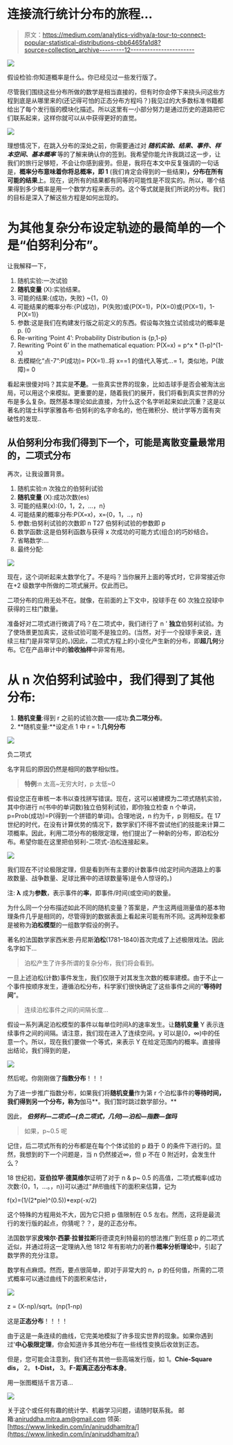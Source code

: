 # 连接流行统计分布的旅程…

> 原文：<https://medium.com/analytics-vidhya/a-tour-to-connect-popular-statistical-distributions-cbb6465fa1d8?source=collection_archive---------12----------------------->

![](img/fd191c7dc59ee84a16ecfc5af9d95a73.png)

假设检验:你知道概率是什么。你已经见过一些发行版了。

尽管我们围绕这些分布所做的数学是相当直接的，但有时你会停下来挠头问这些方程到底是从哪里来的(还记得可怕的正态分布方程吗？)我见过的大多数标准书籍都给出了每个发行版的模块化描述。所以这里有一小部分努力是通过历史的道路把它们联系起来，这样你就可以从中获得更好的直觉。

![](img/ac9bb900c63be7e5eb32558661882713.png)

理想情况下，在跳入分布的深处之前，你需要通过对 ***随机实验、结果、事件、样本空间、基本概率*** 等的了解来确认你的签到。我希望你能允许我跳过这一步，让我们的旅行足够短，不会让你感到疲劳。但是，我将在本文中反复强调的一句话是，**概率分布意味着你将总概率，即 1** (我们肯定会得到的一些结果)**，分布在所有可能的结果**上。现在，说所有的结果都有同等的可能性是不现实的。所以，哪个结果得到多少概率是用一个数学方程来表示的。这个等式就是我们所说的分布。我们的目标是深入了解这些方程是如何出现的。

# 为其他复杂分布设定轨迹的最简单的一个是“伯努利分布”。

让我解释一下，

1.  随机实验:一次试验
2.  **随机变量** (X):实验结果。
3.  可能的结果:{成功，失败} ~{1，0}
4.  可能结果的概率分布:{P(成功)，P(失败)或{P(X=1)，P(X=0)或{P(X=1)，1-P(X=1)}
5.  参数:这是我们在构建发行版之前定义的东西。假设每次独立试验成功的概率是 p. (0
6.  Re-writing ‘Point 4’: Probability Distribution is {p,1-p}
7.  Rewriting ‘Point 6’ in the mathematical equation:
    P(X=x) = p^x * (1-p)^(1-x)
8.  去模糊化“点-7”:P(成功)= P(X=1)..将 x==1 的值代入等式…= 1，类似地，P(故障)= 0

看起来很傻对吗？其实是**不是**。一些真实世界的现象，比如击球手是否会被淘汰出局，可以用这个来模拟。更重要的是，随着我们的展开，我们将看到真实世界的分布是多么复杂。既然基本理论如此直接，为什么这个名字听起来如此沉重？这是以著名的瑞士科学家雅各布·伯努利的名字命名的，他在微积分、统计学等方面有突破性的发现..

## 从伯努利分布我们得到下一个，可能是离散变量最常用的，二项式分布

再次，让我设置背景。

1.  随机实验:n 次独立的伯努利试验
2.  **随机变量** (X):成功次数(es)
3.  可能的结果(x):{0，1，2，…，n}
4.  可能结果的概率分布:P(X=x)，x={0，1，..，n}
5.  参数:伯努利试验的次数即 n
    T27 伯努利试验的参数即 p
6.  数学函数:这是伯努利函数与获得 x 次成功的可能方式(组合)的巧妙结合。
7.  省略数学:…
8.  最终分配:

![](img/4393d8bb3cd2d6bf2ce16dfd1aac325e.png)

现在，这个词听起来太数学化了。不是吗？当你展开上面的等式时，它非常接近你在+2 级数学中所做的二项式展开。仅此而已。

二项分布的应用无处不在。就像，在前面的上下文中，投球手在 60 次独立投球中获得的三柱门数量。

准备好对二项式进行微调了吗？在二项式中，我们进行了 n ' **独立**伯努利试验。为了使场景更加真实，这些试验可能不是独立的。(当然，对于一个投球手来说，连续三柱门是非常罕见的。)因此，二项式方程上的小变化产生新的分布，即**超几何**分布。它在产品审计中的**验收抽样**中非常有用。

# 从 n 次伯努利试验中，我们得到了其他分布:

1.  **随机变量**:得到 r 之前的试验次数——成功:**负二项分布**。
2.  **随机变量:**设定点 1 中 r = 1:**几何分布**

![](img/c64895c1fada09d5fd7962d37f1a3080.png)

负二项式

名字背后的原因仍然是相同的数学相似性。

> **特例**:n 太高~无穷大时，p 太低~0

假设您正在审核一本书以查找拼写错误。现在，这可以被建模为二项式随机实验，其中你进行 n(书中的单词数)独立伯努利试验，即你独立检查 n 个单词，p=Prob(成功)=P(得到一个拼错的单词)。合理地说，n 约为千，p 则相反。在 17 世纪的时代，在没有计算优势的情况下，数学家们不得不尝试他们的技能来计算二项概率。因此，利用二项分布的极限定理，他们提出了一种新的分布，即泊松分布。希望你能在这里把伯努利-二项式-泊松连接起来。

![](img/46dd209267e2b89bd178e0ba5d130f6c.png)

我们现在不讨论极限定理，但是看到所有主要的计数事件(给定时间内道路上的事故数量、战争数量、足球比赛中的进球数量等)是令人惊讶的。)

注: **λ** 成为**参数**，表示事件的**率**，即事件/时间(或空间)的数量。

为什么同一个分布描述如此不同的随机变量？答案是，产生这两组测量值的基本物理条件几乎是相同的，尽管得到的数据表面上看起来可能有所不同。这两种现象都是被称为**泊松模型**的一组数学假设的例子。

著名的法国数学家西米恩·丹尼斯**泊松**(1781–1840)首次完成了上述极限戏法。因此名字如下…

> 泊松产生了许多所谓的复杂分布，我们将会看到。

一旦上述泊松(计数)事件发生，我们仅限于对其发生次数的概率建模。由于不止一个事件按顺序发生，遵循泊松分布，科学家们很快确定了这些事件之间的“**等待时间**”。

> 连续泊松事件之间的间隔长度…

假设一系列满足泊松模型的事件以每单位时间λ的速率发生。让**随机变量** Y 表示连续事件之间的间隔。请注意，我们现在进入了连续空间。y 可以是[0，∞)中的任意一个。所以，现在我们要做一个等式，来表示 Y 在给定范围内的概率。直接得出结论，我们得到的是，

![](img/ca2adcd41037baec0bf7c5996653c34e.png)

然后呢。你刚刚做了**指数分布**！！！

为了进一步推广指数分布，如果我们将**随机变量**作为第 r 个泊松事件的**等待时间，我们得到另一个分布，称为**伽马**。我们暂时跳过数学部分。**

因此， ***伯努利—二项式—(负二项式，几何)—泊松—指数—伽玛***

> 如果，p~0.5 呢

记住，后二项式所有的分布都是在每个个体试验的 p 趋于 0 的条件下进行的。显然，我想到的下一个问题是，当 n 仍然接近∞，但 p 不在 0 附近时，会发生什么？

18 世纪初，**亚伯拉罕·德莫维尔**证明了对于 n & p~ 0.5 的高值，二项式概率(成功次数:{0，1，…。，n})可以通过“*钟形*曲线下的面积来估算，记为

f(x)=(1/(2*pie)^(0.5))*exp(-x/2)

这个特殊的方程用处不大，因为它只把 p 值限制在 0.5 左右。然而，这将是最流行的发行版的起点，你猜呢？？，是的正态分布。

法国数学家**皮埃尔·西蒙·拉普拉斯**将德谟克利特最初的想法推广到任意 p 的二项式近似，并通过将这一定理纳入他 1812 年有影响力的著作**概率分析理论**中，引起了数学界的充分注意。

数学有点麻烦。然而，要点很简单，即对于非常大的 n，p 的任何值，所需的二项式概率可以通过曲线下的面积来估计，

![](img/c07808415060e267bc176f6eaf9d38f7.png)

z = (X-np)/sqrt。(np(1-np)

这是**正态分布**！！！！

由于这是一条连续的曲线，它完美地模拟了许多现实世界的现象。如果你遇到过'**中心极限定理**，你会知道许多其他分布在一些线性变换后收敛到正态。

但是，您可能会注意到，我们还有其他一些高端发行版，如 1。**Chie-Square dis，** 2。 **t-Dist，** 3。**F-距离正态分布本身**。

用一张图概括千言万语…

![](img/dce8c4cebd2f81d9981c038d03b6d03b.png)

关于这个或任何有趣的统计学、机器学习问题，请随时联系我。
邮箱:aniruddha.mitra.am@gmail.com
领英:[https://www.linkedin.com/in/aniruddhamitra/](https://www.linkedin.com/in/aniruddhamitra/)